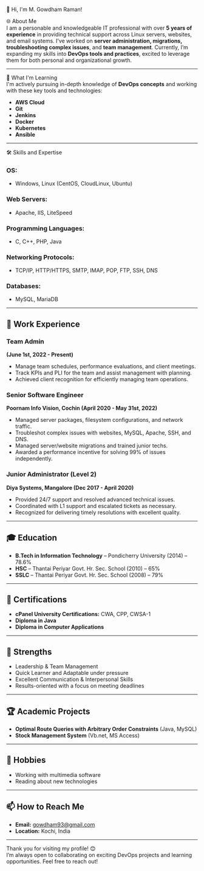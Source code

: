 👋 Hi, I'm M. Gowdham Raman!  

🌐 About Me  
I am a personable and knowledgeable IT professional with over **5 years of experience** in providing technical support across Linux servers, websites, and email systems. I’ve worked on **server administration, migrations, troubleshooting complex issues**, and **team management**. Currently, I’m expanding my skills into **DevOps tools and practices**, excited to leverage them for both personal and organizational growth.  

---

🚀 What I'm Learning  
I'm actively pursuing in-depth knowledge of **DevOps concepts** and working with these key tools and technologies:  
- **AWS Cloud**  
- **Git**  
- **Jenkins**  
- **Docker**  
- **Kubernetes**  
- **Ansible**  

---

 🛠️ Skills and Expertise  

### OS:  
- Windows, Linux (CentOS, CloudLinux, Ubuntu)  

### Web Servers:  
- Apache, IIS, LiteSpeed  

### Programming Languages:  
- C, C++, PHP, Java  

### Networking Protocols:  
- TCP/IP, HTTP/HTTPS, SMTP, IMAP, POP, FTP, SSH, DNS  

### Databases:  
- MySQL, MariaDB  

---

## 💼 Work Experience  

### **Team Admin**  
**(June 1st, 2022 - Present)**  
- Manage team schedules, performance evaluations, and client meetings.  
- Track KPIs and PLI for the team and assist management with planning.  
- Achieved client recognition for efficiently managing team operations.  

### **Senior Software Engineer**  
**Poornam Info Vision, Cochin (April 2020 - May 31st, 2022)**  
- Managed server packages, filesystem configurations, and network traffic.  
- Troubleshot complex issues with websites, MySQL, Apache, SSH, and DNS.  
- Managed server/website migrations and trained junior techs.  
- Awarded a performance incentive for solving 99% of issues independently.  

### **Junior Administrator (Level 2)**  
**Diya Systems, Mangalore (Dec 2017 - April 2020)**  
- Provided 24/7 support and resolved advanced technical issues.  
- Coordinated with L1 support and escalated tickets as necessary.  
- Recognized for delivering timely resolutions with excellent quality.

---

## 🎓 Education  
- **B.Tech in Information Technology** – Pondicherry University (2014) – 78.6%  
- **HSC** – Thantai Periyar Govt. Hr. Sec. School (2010) – 65%  
- **SSLC** – Thantai Periyar Govt. Hr. Sec. School (2008) – 79%  

---

## 📑 Certifications  
- **cPanel University Certifications:** CWA, CPP, CWSA-1  
- **Diploma in Java**  
- **Diploma in Computer Applications**  

---

## 🎯 Strengths  
- Leadership & Team Management  
- Quick Learner and Adaptable under pressure  
- Excellent Communication & Interpersonal Skills  
- Results-oriented with a focus on meeting deadlines  

---

## 🏆 Academic Projects  
- **Optimal Route Queries with Arbitrary Order Constraints** (Java, MySQL)  
- **Stock Management System** (Vb.net, MS Access)  

---

## 🌱 Hobbies  
- Working with multimedia software  
- Reading about new technologies  

---

## 📫 How to Reach Me  
- **Email:** gowdham93@gmail.com  
- **Location:** Kochi, India  

---


Thank you for visiting my profile! 😊  
I’m always open to collaborating on exciting DevOps projects and learning opportunities. Feel free to reach out!
